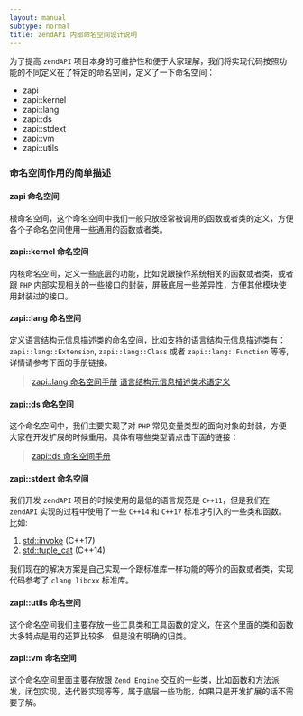 ```yaml
---
layout: manual
subtype: normal
title: zendAPI 内部命名空间设计说明
---
```

为了提高 `zendAPI` 项目本身的可维护性和便于大家理解，我们将实现代码按照功能的不同定义在了特定的命名空间，定义了一下命名空间：

* zapi
* zapi::kernel
* zapi::lang
* zapi::ds
* zapi::stdext
* zapi::vm
* zapi::utils

### 命名空间作用的简单描述

#### zapi 命名空间

根命名空间，这个命名空间中我们一般只放经常被调用的函数或者类的定义，方便各个子命名空间使用一些通用的函数或者类。

#### zapi::kernel 命名空间

内核命名空间，定义一些底层的功能，比如说跟操作系统相关的函数或者类，或者跟 `PHP` 内部实现相关的一些接口的封装，屏蔽底层一些差异性，方便其他模块使用封装过的接口。

#### zapi::lang 命名空间

定义语言结构元信息描述类的命名空间，比如支持的语言结构元信息描述类有：`zapi::lang::Extension`, `zapi::lang::Class` 或者 `zapi::lang::Function` 等等, 详情请参考下面的手册链接。

> [zapi::lang 命名空间手册](/api/namespacezapi_1_1lang.html)
> [语言结构元信息描述类术语定义](vocabularydesc.html#yu-yan-jie-gou-yuan-xin-xi-miao-shu-lei)

#### zapi::ds 命名空间

这个命名空间中，我们主要实现了对 `PHP` 常见变量类型的面向对象的封装，方便大家在开发扩展的时候重用。具体有哪些类型请点击下面的链接：
> [zapi::ds 命名空间手册](/api/namespacezapi_1_1ds.html)

#### zapi::stdext 命名空间

我们开发 `zendAPI` 项目的时候使用的最低的语言规范是 `C++11`，但是我们在 `zendAPI` 实现的过程中使用了一些 `C++14` 和 `C++17` 标准才引入的一些类和函数。比如:

1. [std::invoke](http://en.cppreference.com/w/cpp/utility/functional/invoke) (C++17)
2. [std::tuple_cat](http://en.cppreference.com/w/cpp/utility/tuple/tuple_cat) (C++14)

我们现在的解决方案是自己实现一个跟标准库一样功能的等价的函数或者类，实现代码参考了 `clang libcxx` 标准库。 

#### zapi::utils 命名空间

这个命名空间我们主要存放一些工具类和工具函数的定义，在这个里面的类和函数大多特点是用的还算比较多，但是没有明确的归类。

#### zapi::vm 命名空间

这个命名空间里面主要存放跟 `Zend Engine` 交互的一些类，比如函数和方法派发，闭包实现，迭代器实现等等，属于底层一些功能，如果只是开发扩展的话不需要了解。